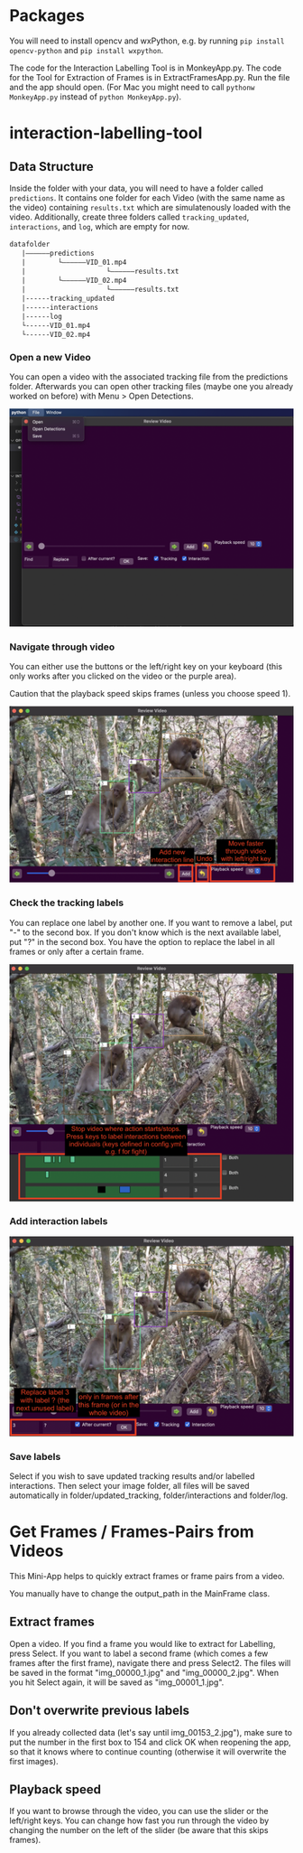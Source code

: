 # Packages

You will need to install opencv and wxPython, e.g. by running `pip install opencv-python` and `pip install wxpython`.

The code for the Interaction Labelling Tool is in MonkeyApp.py. 
The code for the Tool for Extraction of Frames is in ExtractFramesApp.py. 
Run the file and the app should open. (For Mac you might need to call `pythonw MonkeyApp.py` instead of `python MonkeyApp.py`).

# interaction-labelling-tool

## Data Structure

Inside the folder with your data, you will need to have a folder called `predictions`. It contains one folder for each Video (with the same name as the video) containing `results.txt` which are simulatenously loaded with the video.
Additionally, create three folders called `tracking_updated`, `interactions`, and `log`, which are empty for now.

```
datafolder
   |——————predictions
   |        └——————VID_01.mp4
   |                    └——————results.txt
   |        └——————VID_02.mp4
   |                    └——————results.txt
   |------tracking_updated
   |------interactions
   |------log
   └------VID_01.mp4
   └------VID_02.mp4
```




### Open a new Video

You can open a video with the associated tracking file from the predictions folder.
Afterwards you can open other tracking files (maybe one you already worked on before) with Menu > Open Detections.

![](imgs/Menu.png)

### Navigate through video

You can either use the buttons or the left/right key on your keyboard (this only works after you clicked on the video or the purple area).

Caution that the playback speed skips frames (unless you choose speed 1).

![](imgs/Icons.png)

### Check the tracking labels

You can replace one label by another one.
If you want to remove a label, put "-" to the second box.
If you don't know which is the next available label, put "?" in the second box.
You have the option to replace the label in all frames or only after a certain frame.

![](imgs/Tracking.png)

### Add interaction labels

![](imgs/Interactions.png)

### Save labels

Select if you wish to save updated tracking results and/or labelled interactions. Then select your image folder, all files will be saved automatically in folder/updated_tracking, folder/interactions and folder/log.



# Get Frames / Frames-Pairs from Videos

This Mini-App helps to quickly extract frames or frame pairs from a video. 

You manually have to change the output_path in the MainFrame class.

## Extract frames
Open a video. If you find a frame you would like to extract for Labelling, press Select.
If you want to label a second frame (which comes a few frames after the first frame), navigate there and press Select2. The files will be saved in the format "img_00000_1.jpg" and "img_00000_2.jpg". When you hit Select again, it will be saved as "img_00001_1.jpg". 

## Don't overwrite previous labels
If you already collected data (let's say until img_00153_2.jpg"), make sure to put the number in the first box to 154 and click OK when reopening the app, so that it knows where to continue counting (otherwise it will overwrite the first images).

## Playback speed
If you want to browse through the video, you can use the slider or the left/right keys. You can change how fast you run through the video by changing the number on the left of the slider (be aware that this skips frames).